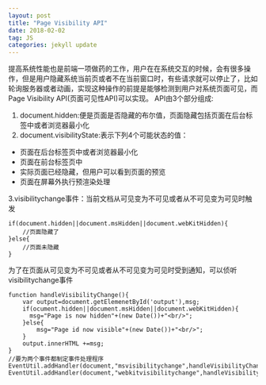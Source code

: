 ```yaml
---
layout: post
title: "Page Visibility API"
date: 2018-02-02
tag: JS
categories: jekyll update
---
```

提高系统性能也是前端一项做药的工作，用户在在系统交互的时候，会有很多操作，但是用户隐藏系统当前页或者不在当前窗口时，有些请求就可以停止了，比如轮询服务器或者动画，实现这种操作的前提是能够检测到用户对系统页面可见，而Page Visibility API(页面可见性API)可以实现。
API由3个部分组成:
1. document.hidden:便是页面是否隐藏的布尔值，页面隐藏包括页面在后台标签中或者浏览器最小化
2. document.visibilityState:表示下列4个可能状态的值：
- 页面在后台标签页中或者浏览器最小化
- 页面在前台标签页中
- 实际页面已经隐藏，但用户可以看到页面的预览
- 页面在屏幕外执行预渲染处理

3.visibilitychange事件：当前文档从可见变为不可见或者从不可见变为可见时触发

```
if(document.hidden||document.msHidden||document.webKitHidden){
    //页面隐藏了
}else{
    //页面未隐藏
}
```
为了在页面从可见变为不可见或者从不可见变为可见时受到通知，可以侦听visibilitychange事件

```
function handleVisibilityChange(){
    var output=document.getElemenetById('output'),msg;
    if(ocument.hidden||document.msHidden||document.webKitHidden){
      msg="Page is now hidden"+(new Date())+"<br/>";  
    }else{
        msg="Page id now visible"+(new Date())+"<br/>";
    }
    output.innerHTML +=msg;
}
//要为两个事件都制定事件处理程序
EventUtil.addHandler(document,"msvisibilitychange",handleVisibilityChange);
EventUtil.addHandler(document,"webkitvisibilitychange",handleVisibilityChange);
```


